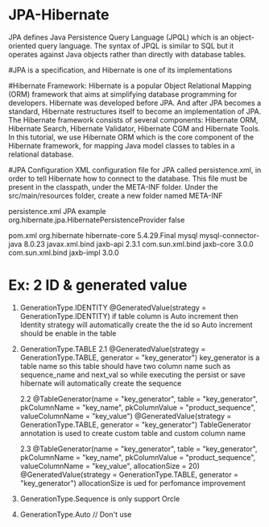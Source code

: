 # JPA-Hibernate
JPA defines Java Persistence Query Language (JPQL) which is an object-oriented query language. The syntax of JPQL is similar to SQL but it operates against Java objects rather than directly with database tables.

#JPA is a specification, and Hibernate is one of its implementations

#Hibernate Framework:
Hibernate is a popular Object Relational Mapping (ORM) framework that aims at simplifying database programming for developers.
Hibernate was developed before JPA. And after JPA becomes a standard, Hibernate restructures itself to become an implementation of JPA.
The Hibernate framework consists of several components: Hibernate ORM, Hibernate Search, Hibernate Validator, Hibernate CGM and Hibernate Tools.
In this tutorial, we use Hibernate ORM which is the core component of the Hibernate framework, for mapping Java model classes to tables in a relational database.

#JPA Configuration
XML configuration file for JPA called persistence.xml, in order to tell Hibernate how to connect to the database. This file must be present in the classpath, under the META-INF folder.
Under the src/main/resources folder, create a new folder named META-INF 

persistence.xml
<persistence version="2.2"
	xmlns="http://xmlns.jcp.org/xml/ns/persistence"
	xmlns:xsi="http://www.w3.org/2001/XMLSchema-instance"
	xsi:schemaLocation="http://xmlns.jcp.org/xml/ns/persistence
        http://xmlns.jcp.org/xml/ns/persistence/persistence_2_2.xsd">
	<persistence-unit name="my-persistence-unit"> <!-- Define factory class declaration -->
		<description>JPA example</description>
		<provider>org.hibernate.jpa.HibernatePersistenceProvider</provider>
		<exclude-unlisted-classes>false</exclude-unlisted-classes>
		<properties>
			<property name="javax.persistence.jdbc.url"
				value="jdbc:mysql://localhost:3306/jpadb" />
			<property name="javax.persistence.jdbc.user" value="root" />
			<property name="javax.persistence.jdbc.password"
				value="root" />
			<property name="javax.persistence.jdbc.driver"
				value="com.mysql.cj.jdbc.Driver" />
		</properties>
	</persistence-unit>
</persistence>

pom.xml
	<dependencies>
		<dependency>
			<groupId>org.hibernate</groupId>
			<artifactId>hibernate-core</artifactId>
			<version>5.4.29.Final</version>
		</dependency>
		<dependency>
			<groupId>mysql</groupId>
			<artifactId>mysql-connector-java</artifactId>
			<version>8.0.23</version>
		</dependency>
		<!-- if we are use jdk >=12 then add the below dependency -->
		<dependency>
			<groupId>javax.xml.bind</groupId>
			<artifactId>jaxb-api</artifactId>
			<version>2.3.1</version>
		</dependency>
		<dependency>
			<groupId>com.sun.xml.bind</groupId>
			<artifactId>jaxb-core</artifactId>
			<version>3.0.0</version>
		</dependency>
		<dependency>
			<groupId>com.sun.xml.bind</groupId>
			<artifactId>jaxb-impl</artifactId>
			<version>3.0.0</version>
		</dependency>
	</dependencies>
  
  # Ex: 2 ID & generated value
 1. GenerationType.IDENTITY
		 @GeneratedValue(strategy = GenerationType.IDENTITY) 
   		 if table column is Auto increment then Identity strategy will automatically create the the id so Auto increment should be enable in the table

2. GenerationType.TABLE
 	2.1 @GeneratedValue(strategy = GenerationType.TABLE, generator = "key_generator")
	key_generator is a table name so this table should have two column name such as
	sequence_name and next_val so while executing the persist or save hibernate will automatically create the sequence
  
	2.2 @TableGenerator(name = "key_generator",
	table = "key_generator", pkColumnName = "key_name", pkColumnValue = "product_sequence", valueColumnName = "key_value")
	@GeneratedValue(strategy = GenerationType.TABLE, generator = "key_generator")
	TableGenerator annotation is used to create custom table and custom column name
	
  	2.3 @TableGenerator(name = "key_generator",
	table = "key_generator", pkColumnName = "key_name", pkColumnValue = "product_sequence",
	valueColumnName = "key_value", allocationSize = 20)
	@GeneratedValue(strategy = GenerationType.TABLE, generator = "key_generator")
 	 allocationSize is ued for perfomance improvement
  
  3. GenerationType.Sequence is only support Orcle
  
  4. GenerationType.Auto // Don't use 
